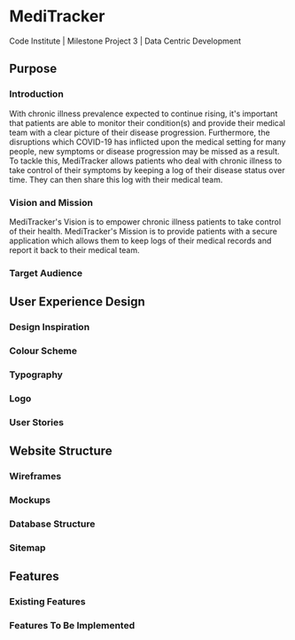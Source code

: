 # MediTracker

Code Institute | Milestone Project 3 | Data Centric Development

## Purpose
### Introduction
With chronic illness prevalence expected to continue rising, it's important that patients are able to monitor their condition(s) and provide their medical team with a clear picture of their disease progression. Furthermore, the disruptions which COVID-19 has inflicted upon the medical setting for many people, new symptoms or disease progression may be missed as a result. To tackle this, MediTracker allows patients who deal with chronic illness to take control of their symptoms by keeping a log of their disease status over time. They can then share this log with their medical team.

### Vision and Mission
MediTracker's Vision is to empower chronic illness patients to take control of their health. MediTracker's Mission is to provide patients with a secure application which allows them to keep logs of their medical records and report it back to their medical team. 

### Target Audience



## User Experience Design
### Design Inspiration
### Colour Scheme
### Typography
### Logo
### User Stories

## Website Structure
### Wireframes
### Mockups
### Database Structure
### Sitemap

## Features
### Existing Features
### Features To Be Implemented